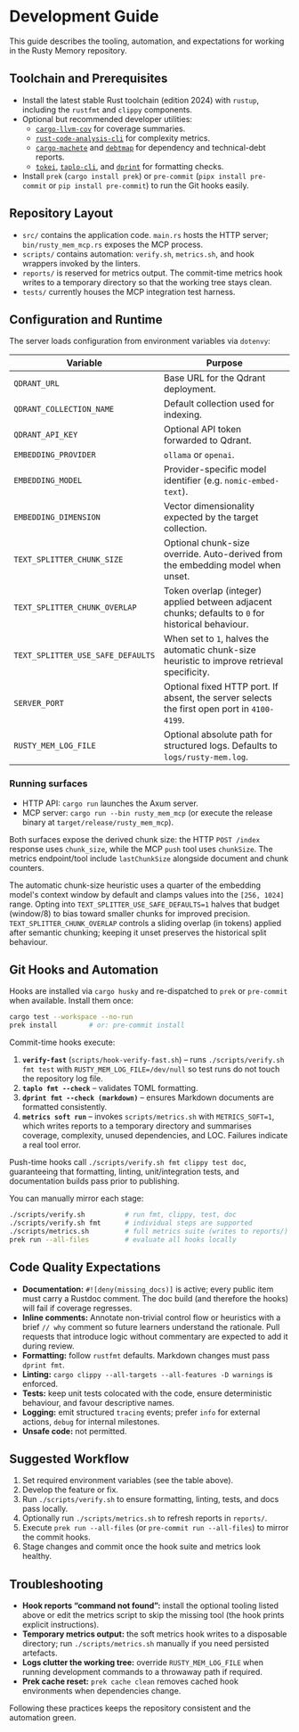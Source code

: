 # Development Guide

This guide describes the tooling, automation, and expectations for working in the Rusty Memory repository.

## Toolchain and Prerequisites

- Install the latest stable Rust toolchain (edition 2024) with `rustup`, including the `rustfmt` and `clippy` components.
- Optional but recommended developer utilities:
  - [`cargo-llvm-cov`](https://github.com/taiki-e/cargo-llvm-cov) for coverage summaries.
  - [`rust-code-analysis-cli`](https://github.com/mozilla/rust-code-analysis) for complexity metrics.
  - [`cargo-machete`](https://github.com/bnjbvr/cargo-machete) and [`debtmap`](https://github.com/frewsxcv/debtmap) for dependency and technical-debt reports.
  - [`tokei`](https://github.com/XAMPPRocky/tokei), [`taplo-cli`](https://taplo.tamasfe.dev/cli/), and [`dprint`](https://dprint.dev/) for formatting checks.
- Install `prek` (`cargo install prek`) or `pre-commit` (`pipx install pre-commit` or `pip install pre-commit`) to run the Git hooks easily.

## Repository Layout

- `src/` contains the application code. `main.rs` hosts the HTTP server; `bin/rusty_mem_mcp.rs` exposes the MCP process.
- `scripts/` contains automation: `verify.sh`, `metrics.sh`, and hook wrappers invoked by the linters.
- `reports/` is reserved for metrics output. The commit-time metrics hook writes to a temporary directory so that the working tree stays clean.
- `tests/` currently houses the MCP integration test harness.

## Configuration and Runtime

The server loads configuration from environment variables via `dotenvy`:

| Variable                          | Purpose                                                                                            |
| --------------------------------- | -------------------------------------------------------------------------------------------------- |
| `QDRANT_URL`                      | Base URL for the Qdrant deployment.                                                                |
| `QDRANT_COLLECTION_NAME`          | Default collection used for indexing.                                                              |
| `QDRANT_API_KEY`                  | Optional API token forwarded to Qdrant.                                                            |
| `EMBEDDING_PROVIDER`              | `ollama` or `openai`.                                                                              |
| `EMBEDDING_MODEL`                 | Provider-specific model identifier (e.g. `nomic-embed-text`).                                      |
| `EMBEDDING_DIMENSION`             | Vector dimensionality expected by the target collection.                                           |
| `TEXT_SPLITTER_CHUNK_SIZE`        | Optional chunk-size override. Auto-derived from the embedding model when unset.                    |
| `TEXT_SPLITTER_CHUNK_OVERLAP`     | Token overlap (integer) applied between adjacent chunks; defaults to `0` for historical behaviour. |
| `TEXT_SPLITTER_USE_SAFE_DEFAULTS` | When set to `1`, halves the automatic chunk-size heuristic to improve retrieval specificity.       |
| `SERVER_PORT`                     | Optional fixed HTTP port. If absent, the server selects the first open port in `4100-4199`.        |
| `RUSTY_MEM_LOG_FILE`              | Optional absolute path for structured logs. Defaults to `logs/rusty-mem.log`.                      |

### Running surfaces

- HTTP API: `cargo run` launches the Axum server.
- MCP server: `cargo run --bin rusty_mem_mcp` (or execute the release binary at `target/release/rusty_mem_mcp`).

Both surfaces expose the derived chunk size: the HTTP `POST /index` response uses `chunk_size`, while the MCP `push` tool uses `chunkSize`. The metrics endpoint/tool include `lastChunkSize` alongside document and chunk counters.

The automatic chunk-size heuristic uses a quarter of the embedding model's context window by default and clamps values into the `[256, 1024]` range. Opting into `TEXT_SPLITTER_USE_SAFE_DEFAULTS=1` halves that budget (window/8) to bias toward smaller chunks for improved precision. `TEXT_SPLITTER_CHUNK_OVERLAP` controls a sliding overlap (in tokens) applied after semantic chunking; keeping it unset preserves the historical split behaviour.

## Git Hooks and Automation

Hooks are installed via `cargo husky` and re-dispatched to `prek` or `pre-commit` when available. Install them once:

```bash
cargo test --workspace --no-run
prek install        # or: pre-commit install
```

Commit-time hooks execute:

1. **`verify-fast`** (`scripts/hook-verify-fast.sh`) – runs `./scripts/verify.sh fmt test` with `RUSTY_MEM_LOG_FILE=/dev/null` so test runs do not touch the repository log file.
2. **`taplo fmt --check`** – validates TOML formatting.
3. **`dprint fmt --check (markdown)`** – ensures Markdown documents are formatted consistently.
4. **`metrics soft run`** – invokes `scripts/metrics.sh` with `METRICS_SOFT=1`, which writes reports to a temporary directory and summarises coverage, complexity, unused dependencies, and LOC. Failures indicate a real tool error.

Push-time hooks call `./scripts/verify.sh fmt clippy test doc`, guaranteeing that formatting, linting, unit/integration tests, and documentation builds pass prior to publishing.

You can manually mirror each stage:

```bash
./scripts/verify.sh          # run fmt, clippy, test, doc
./scripts/verify.sh fmt      # individual steps are supported
./scripts/metrics.sh         # full metrics suite (writes to reports/)
prek run --all-files         # evaluate all hooks locally
```

## Code Quality Expectations

- **Documentation:** `#![deny(missing_docs)]` is active; every public item must carry a Rustdoc comment. The doc build (and therefore the hooks) will fail if coverage regresses.
- **Inline comments:** Annotate non-trivial control flow or heuristics with a brief `// why` comment so future learners understand the rationale. Pull requests that introduce logic without commentary are expected to add it during review.
- **Formatting:** follow `rustfmt` defaults. Markdown changes must pass `dprint fmt`.
- **Linting:** `cargo clippy --all-targets --all-features -D warnings` is enforced.
- **Tests:** keep unit tests colocated with the code, ensure deterministic behaviour, and favour descriptive names.
- **Logging:** emit structured `tracing` events; prefer `info` for external actions, `debug` for internal milestones.
- **Unsafe code:** not permitted.

## Suggested Workflow

1. Set required environment variables (see the table above).
2. Develop the feature or fix.
3. Run `./scripts/verify.sh` to ensure formatting, linting, tests, and docs pass locally.
4. Optionally run `./scripts/metrics.sh` to refresh reports in `reports/`.
5. Execute `prek run --all-files` (or `pre-commit run --all-files`) to mirror the commit hooks.
6. Stage changes and commit once the hook suite and metrics look healthy.

## Troubleshooting

- **Hook reports “command not found”:** install the optional tooling listed above or edit the metrics script to skip the missing tool (the hook prints explicit instructions).
- **Temporary metrics output:** the soft metrics hook writes to a disposable directory; run `./scripts/metrics.sh` manually if you need persisted artefacts.
- **Logs clutter the working tree:** override `RUSTY_MEM_LOG_FILE` when running development commands to a throwaway path if required.
- **Prek cache reset:** `prek cache clean` removes cached hook environments when dependencies change.

Following these practices keeps the repository consistent and the automation green.
